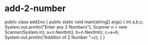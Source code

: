 # add-2-number
public class add2no
{
 public static void main(string[] args}
   {
int a,b,c;
System.out.println("Enter any 2 Numbers");
Scanner n = new Scanner(System.in);
a=n.NextInt();
b=n.NextInt();
c=a+b;
System.out.println("Addition of 2 Number "+c);
}
}

      

